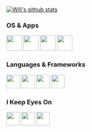 [![Will's github stats](https://github-readme-stats.vercel.app/api?username=willbchang&show_icons=true&disable_animations=true&include_all_commits=true&hide_title=true)](https://github.com/anuraghazra/github-readme-stats)

### OS & Apps
<code><a href="https://www.apple.com/macos/"><img height="40" src="https://willbc.cn/images/macos.png"></a></code>
<code><a href="https://www.alfredapp.com/"><img height="40" src="https://willbc.cn/images/alfred.png"></a></code>
<code><a href="https://www.gnu.org/software/emacs/"><img height="40" src="https://willbc.cn/images/emacs.png"></a></code>
<code><a href="https://www.jetbrains.com/ruby/"><img height="40" src="https://willbc.cn/images/rubymine.png"></a></code>

### Languages & Frameworks
<code><a href="https://nodejs.org/"><img height="35" src="https://willbc.cn/images/nodejs.png"></a></code>
<code><a href="https://jquery.com"><img height="35" src="https://willbc.cn/images/jquery.png"></a></code>
<code><a href="https://www.ruby-lang.org/en/"><img height="35" src="https://willbc.cn/images/ruby.png"></a></code>
<code><a href="https://jekyllrb.com/"><img height="35" src="https://willbc.cn/images/jekyll.png"></a></code>

### I Keep Eyes On
<code><a href="https://developer.apple.com/swift/"><img height="35" src="https://willbc.cn/images/swift.png"></a></code>
<code><a href="https://developer.apple.com/xcode/swiftui/"><img height="35" src="https://willbc.cn/images/swiftui.png"></a></code>
<code><a href="https://deno.land/"><img height="35" src="https://willbc.cn/images/deno.png"></a></code>
